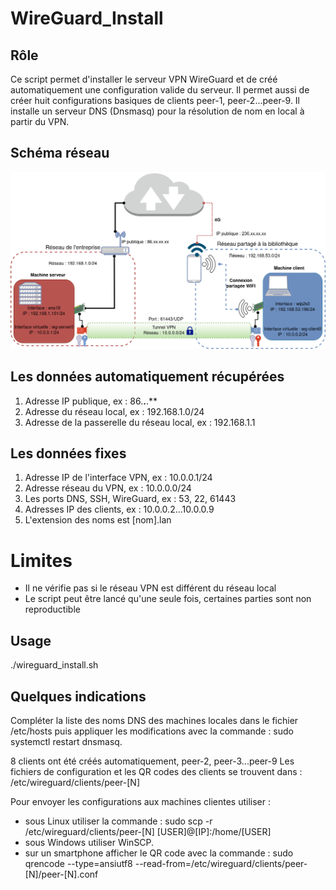 # WireGuard_Install                                          
## Rôle                                          
Ce script permet d'installer le serveur VPN WireGuard et de créé automatiquement une configuration valide du serveur.
Il permet aussi de créer huit configurations basiques de clients peer-1, peer-2...peer-9.
Il installe un serveur DNS (Dnsmasq) pour la résolution de nom en local à partir du VPN.

## Schéma réseau
![schema](network.png)

## Les données automatiquement récupérées
1. Adresse IP publique, ex : 86.**.**.** 
2. Adresse du réseau local, ex : 192.168.1.0/24
3. Adresse de la passerelle du réseau local, ex : 192.168.1.1

## Les données fixes
1. Adresse IP de l'interface VPN, ex : 10.0.0.1/24
2. Adresse réseau du VPN, ex : 10.0.0.0/24
3. Les ports DNS, SSH, WireGuard, ex : 53, 22, 61443
4. Adresses IP des clients, ex : 10.0.0.2...10.0.0.9
5. L'extension des noms est [nom].lan

# Limites
* Il ne vérifie pas si le réseau VPN est différent du réseau local
* Le script peut être lancé qu'une seule fois, certaines parties sont non reproductible

## Usage
./wireguard_install.sh

## Quelques indications
Compléter la liste des noms DNS des machines locales dans le fichier /etc/hosts
puis appliquer les modifications avec la commande : sudo systemctl restart dnsmasq.

8 clients ont été créés automatiquement, peer-2, peer-3...peer-9
Les fichiers de configuration et les QR codes des clients se trouvent dans : /etc/wireguard/clients/peer-[N]

Pour envoyer les configurations aux machines clientes utiliser :
* sous Linux utiliser la commande : sudo scp -r /etc/wireguard/clients/peer-[N] [USER]@[IP]:/home/[USER]
* sous Windows utiliser WinSCP.
* sur un smartphone afficher le QR code avec la commande : sudo qrencode --type=ansiutf8 --read-from=/etc/wireguard/clients/peer-[N]/peer-[N].conf
